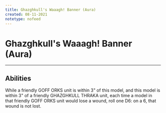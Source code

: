 ```yaml
---
title: Ghazghkull's Waaagh! Banner (Aura)
created: 08-11-2021
notetype: nofeed
---
```


# Ghazghkull's Waaagh! Banner (Aura)

---

## Abilities
While a friendly GOFF ORKS unit is within 3" of this model, and this model is within 3" of a friendly GHAZGHKULL THRAKA unit, each time a model in that friendly GOFF ORKS unit would lose a wound, roll one D6: on a 6, that wound is not lost.